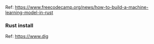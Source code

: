 Ref: https://www.freecodecamp.org/news/how-to-build-a-machine-learning-model-in-rust

### Rust install
Ref: https://www.dig
